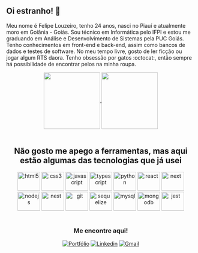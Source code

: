   ## Oi estranho! 👋
  
  Meu nome é Felipe Louzeiro, tenho 24 anos, nasci no Piauí e atualmente moro em Goiânia - Goiás. Sou técnico em Informática pelo IFPI e estou me graduando em Análise e Desenvolvimento de Sistemas pela PUC Goiás. Tenho conhecimentos em front-end e back-end, assim como bancos de dados e testes de software. No meu tempo livre, gosto de ler ficção ou jogar algum RTS daora. Tenho obsessão por gatos :octocat:, então sempre há possibilidade de encontrar pelos na minha roupa.
<div align="center">  
  <a href="#">
    <img align="center" height="150px" src="https://github-readme-stats.vercel.app/api?username=felipelouzeiro&count_private=true&show_icons=true&theme=dracula" />
  </a>
  <a href="#">
    <img align="center" height="150px" src="https://github-readme-stats.vercel.app/api/top-langs/?username=felipelouzeiro&layout=compact&theme=dracula" />
  </a>
</div>

<br>

<div align="center">

  ## Não gosto me apego a ferramentas, mas aqui estão algumas das tecnologias que já usei

<img src="https://cdn.jsdelivr.net/gh/devicons/devicon/icons/html5/html5-original.svg" width="60px" height="50px" alt="html5" />
<img src="https://cdn.jsdelivr.net/gh/devicons/devicon/icons/css3/css3-original.svg" width="60px" height="50px" alt="css3" />
<img src="https://cdn.jsdelivr.net/gh/devicons/devicon/icons/javascript/javascript-original.svg" width="60px" height="50px" alt="javascript" />
<img src="https://cdn.jsdelivr.net/gh/devicons/devicon/icons/typescript/typescript-original.svg" width="60px" height="50px" alt="typescript" />
<img src="https://cdn.jsdelivr.net/gh/devicons/devicon/icons/python/python-original.svg" width="60px" height="50px" alt="python" />
<img src="https://cdn.jsdelivr.net/gh/devicons/devicon/icons/react/react-original.svg" width="60px" height="50px" alt="react" />
<img src="https://cdn.jsdelivr.net/gh/devicons/devicon/icons/nextjs/nextjs-original.svg" width="60px" height="50px" alt="next" />
<img src="https://cdn.jsdelivr.net/gh/devicons/devicon/icons/nodejs/nodejs-original.svg" width="60px" height="50px" alt="nodejs" />
<img src="https://cdn.jsdelivr.net/gh/devicons/devicon/icons/nestjs/nestjs-plain.svg" width="60px" height="50px" alt="nest" />
<img src="https://cdn.jsdelivr.net/gh/devicons/devicon/icons/git/git-original.svg" width="60px" height="50px" alt="git" />
<img src="https://cdn.jsdelivr.net/gh/devicons/devicon/icons/sequelize/sequelize-original.svg" width="60px" height="50px" alt="sequelize" />
<img src="https://cdn.jsdelivr.net/gh/devicons/devicon/icons/mysql/mysql-original.svg" width="60px" height="50px" alt="mysql" />
<img src="https://cdn.jsdelivr.net/gh/devicons/devicon/icons/mongodb/mongodb-original.svg" width="60px" height="50px" alt="mongodb" />
<img src="https://cdn.jsdelivr.net/gh/devicons/devicon/icons/jest/jest-plain.svg" width="60px" height="50px" alt="jest" />
</div>

<br>

  
<div align="center">

  ###  Me encontre aqui!

  <a href="https://felipelouzeiro.vercel.app/" target="_blank"><img src="https://img.shields.io/badge/Portfolio-%23000000.svg?style=for-the-badge&logo=firefox&logoColor=#FF7139" alt="Portfólio"></a> 
  <a href="https://www.linkedin.com/in/felipelouzeiro/" target="_blank" rel="external"><img src="https://img.shields.io/badge/LinkedIn-0077B5?style=for-the-badge&logo=linkedin&logoColor=white" alt="Linkedin"></a>
  <a href="mailto:fl.louzeiro@gmail.com" target="_blank"><img src="https://img.shields.io/badge/Gmail-D14836?style=for-the-badge&logo=gmail&logoColor=white" alt="Gmail"></a>
</div>
